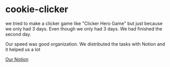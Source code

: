 # cookie-clicker

we tried to make a clicker game like "Clicker Hero Game" but just because we only had 3 days.
Even though we only had 3 days. We had finished the second day.

Our speed was good organization. We distributed the tasks with Notion and it helped us a lot

[Our Notion](https://ibb.co/fMRDCRZ)
